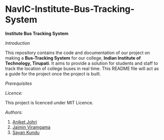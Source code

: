 # NavIC-Institute-Bus-Tracking-System

**Institute Bus Tracking System**

*Introduction*

This repository contains the code and documentation of our project on making a **Bus-Tracking System** for our college, **Indian Institute of Technology, Tirupati**.
It aims to provide a solution for students and staff to track the location of college buses in real time. This README file will act as a guide for the project once the project is built.


*Prerequisites*

*Licence:*

This project is licenced under MIT Licence.

*Authors:*
1. <a href="https://github.com/Error-404-NotFound">Aniket Johri</a>
2. <a href="https://github.com/JaiminV22">Jaimin Viramgama</a>
3. <a href="https://github.com/electro-coder">Sayan Kundu</a>
